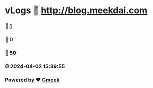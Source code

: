# vLogs :link: http://blog.meekdai.com 
### :page_facing_up: [1](http://blog.meekdai.com/tag.html) 
### :speech_balloon: 0 
### :hibiscus: 50 
### :alarm_clock: 2024-04-02 15:39:55 
### Powered by :heart: [Gmeek](https://github.com/Meekdai/Gmeek)
